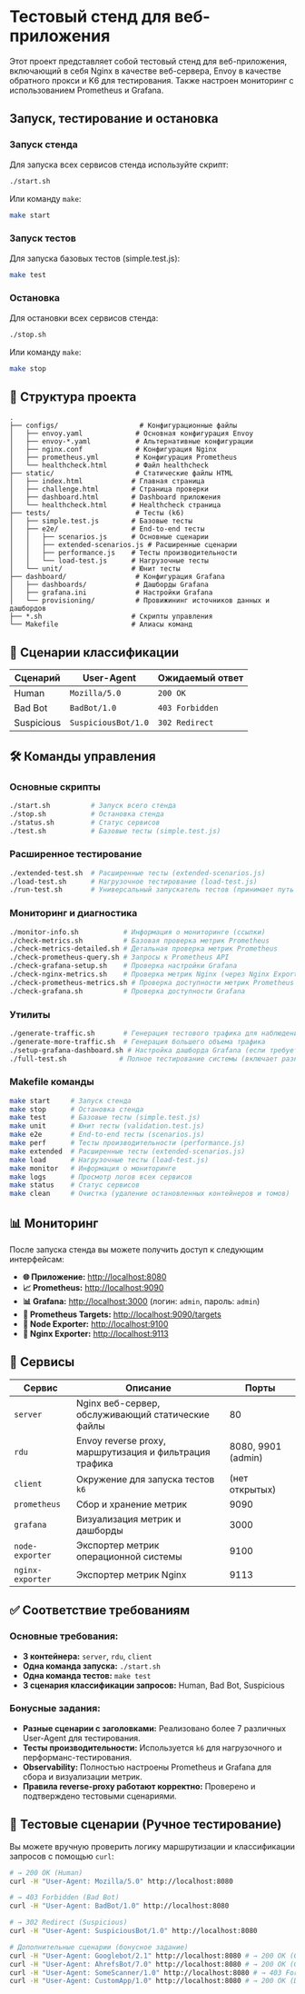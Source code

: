 
# Тестовый стенд для веб-приложения

Этот проект представляет собой тестовый стенд для веб-приложения, включающий в себя Nginx в качестве веб-сервера, Envoy в качестве обратного прокси и K6 для тестирования. Также настроен мониторинг с использованием Prometheus и Grafana.

## Запуск, тестирование и остановка

### Запуск стенда
Для запуска всех сервисов стенда используйте скрипт:
```bash
./start.sh
```
Или команду `make`:
```bash
make start
```

### Запуск тестов
Для запуска базовых тестов (simple.test.js):
```bash
make test
```

### Остановка
Для остановки всех сервисов стенда:
```bash
./stop.sh
```
Или команду `make`:
```bash
make stop
```

## 📁 Структура проекта

```
.
├── configs/                    # Конфигурационные файлы
│   ├── envoy.yaml             # Основная конфигурация Envoy
│   ├── envoy-*.yaml           # Альтернативные конфигурации
│   ├── nginx.conf             # Конфигурация Nginx
│   ├── prometheus.yml         # Конфигурация Prometheus
│   └── healthcheck.html       # Файл healthcheck
├── static/                    # Статические файлы HTML
│   ├── index.html            # Главная страница
│   ├── challenge.html        # Страница проверки
│   ├── dashboard.html        # Dashboard приложения
│   └── healthcheck.html      # Healthcheck страница
├── tests/                     # Тесты (k6)
│   ├── simple.test.js        # Базовые тесты
│   ├── e2e/                  # End-to-end тесты
│   │   ├── scenarios.js      # Основные сценарии
│   │   ├── extended-scenarios.js # Расширенные сценарии
│   │   ├── performance.js    # Тесты производительности
│   │   └── load-test.js      # Нагрузочные тесты
│   └── unit/                 # Юнит тесты
├── dashboard/                 # Конфигурация Grafana
│   ├── dashboards/            # Дашборды Grafana
│   ├── grafana.ini            # Настройки Grafana
│   └── provisioning/          # Провижининг источников данных и дашбордов
├── *.sh                      # Скрипты управления
└── Makefile                  # Алиасы команд
```

## 🧪 Сценарии классификации

| Сценарий    | User-Agent        | Ожидаемый ответ |
|-------------|-------------------|-----------------|
| Human       | `Mozilla/5.0`     | `200 OK`        |
| Bad Bot     | `BadBot/1.0`      | `403 Forbidden` |
| Suspicious  | `SuspiciousBot/1.0`| `302 Redirect`  |

## 🛠 Команды управления

### Основные скрипты
```bash
./start.sh          # Запуск всего стенда
./stop.sh           # Остановка стенда
./status.sh         # Статус сервисов
./test.sh           # Базовые тесты (simple.test.js)
```

### Расширенное тестирование
```bash
./extended-test.sh  # Расширенные тесты (extended-scenarios.js)
./load-test.sh      # Нагрузочное тестирование (load-test.js)
./run-test.sh       # Универсальный запускатель тестов (принимает путь к файлу теста)
```

### Мониторинг и диагностика
```bash
./monitor-info.sh           # Информация о мониторинге (ссылки)
./check-metrics.sh          # Базовая проверка метрик Prometheus
./check-metrics-detailed.sh # Детальная проверка метрик Prometheus
./check-prometheus-query.sh # Запросы к Prometheus API
./check-grafana-setup.sh    # Проверка настройки Grafana
./check-nginx-metrics.sh    # Проверка метрик Nginx (через Nginx Exporter)
./check-prometheus-metrics.sh # Проверка доступности метрик Prometheus
./check-grafana.sh          # Проверка доступности Grafana
```

### Утилиты
```bash
./generate-traffic.sh       # Генерация тестового трафика для наблюдения за метриками
./generate-more-traffic.sh  # Генерация большего объема трафика
./setup-grafana-dashboard.sh # Настройка дашборда Grafana (если требуется ручная установка)
./full-test.sh             # Полное тестирование системы (включает разные виды тестов)
```

### Makefile команды
```bash
make start     # Запуск стенда
make stop      # Остановка стенда
make test      # Базовые тесты (simple.test.js)
make unit      # Юнит тесты (validation.test.js)
make e2e       # End-to-end тесты (scenarios.js)
make perf      # Тесты производительности (performance.js)
make extended  # Расширенные тесты (extended-scenarios.js)
make load      # Нагрузочные тесты (load-test.js)
make monitor   # Информация о мониторинге
make logs      # Просмотр логов всех сервисов
make status    # Статус сервисов
make clean     # Очистка (удаление остановленных контейнеров и томов)
```

## 📊 Мониторинг

После запуска стенда вы можете получить доступ к следующим интерфейсам:

*   **🌐 Приложение:** [http://localhost:8080](http://localhost:8080)
*   **📈 Prometheus:** [http://localhost:9090](http://localhost:9090)
*   **📊 Grafana:** [http://localhost:3000](http://localhost:3000) (логин: `admin`, пароль: `admin`)
*   **🎯 Prometheus Targets:** [http://localhost:9090/targets](http://localhost:9090/targets)
*   **📡 Node Exporter:** [http://localhost:9100](http://localhost:9100)
*   **🔧 Nginx Exporter:** [http://localhost:9113](http://localhost:9113)

## 🐳 Сервисы

| Сервис         | Описание                                  | Порты          |
|----------------|-------------------------------------------|----------------|
| `server`       | Nginx веб-сервер, обслуживающий статические файлы | 80             |
| `rdu`          | Envoy reverse proxy, маршрутизация и фильтрация трафика | 8080, 9901 (admin) |
| `client`       | Окружение для запуска тестов `k6`           | (нет открытых) |
| `prometheus`   | Сбор и хранение метрик                       | 9090           |
| `grafana`      | Визуализация метрик и дашборды              | 3000           |
| `node-exporter`| Экспортер метрик операционной системы        | 9100           |
| `nginx-exporter`| Экспортер метрик Nginx                      | 9113           |

## ✅ Соответствие требованиям

### Основные требования:
*   **3 контейнера:** `server`, `rdu`, `client`
*   **Одна команда запуска:** `./start.sh`
*   **Одна команда тестов:** `make test`
*   **3 сценария классификации запросов:** Human, Bad Bot, Suspicious

### Бонусные задания:
*   **Разные сценарии с заголовками:** Реализовано более 7 различных User-Agent для тестирования.
*   **Тесты производительности:** Используется `k6` для нагрузочного и перформанс-тестирования.
*   **Observability:** Полностью настроены Prometheus и Grafana для сбора и визуализации метрик.
*   **Правила reverse-proxy работают корректно:** Проверено и подтверждено тестовыми сценариями.

## 🧪 Тестовые сценарии (Ручное тестирование)

Вы можете вручную проверить логику маршрутизации и классификации запросов с помощью `curl`:

```bash
# → 200 OK (Human)
curl -H "User-Agent: Mozilla/5.0" http://localhost:8080

# → 403 Forbidden (Bad Bot)
curl -H "User-Agent: BadBot/1.0" http://localhost:8080

# → 302 Redirect (Suspicious)
curl -H "User-Agent: SuspiciousBot/1.0" http://localhost:8080

# Дополнительные сценарии (бонусное задание)
curl -H "User-Agent: Googlebot/2.1" http://localhost:8080 # → 200 OK (Good Bot)
curl -H "User-Agent: AhrefsBot/7.0" http://localhost:8080 # → 200 OK (Good Bot)
curl -H "User-Agent: SomeScanner/1.0" http://localhost:8080 # → 403 Forbidden (Known Scanner)
curl -H "User-Agent: CustomApp/1.0" http://localhost:8080 # → 200 OK (Default/Custom App)
```
